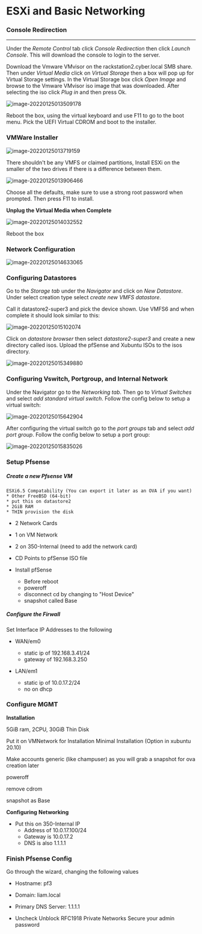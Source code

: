 # ESXi and Basic Networking

### 

### Console Redirection

------

Under the *Remote Control* tab click *Console Redirection* then click *Launch Console*. This will download the console to login to the server.

Download the Vmware VMvisor on the rackstation2.cyber.local SMB share. Then under *Virtual Media* click on *Virtual Storage* then a box will pop up for Virtual Storage settings. In the Virtual Storage box click *Open Image* and browse to the Vmware VMvisor iso image that was downloaded. After selecting the iso click *Plug in* and then press Ok.

![image-20220125013509178](C:\Users\liam\AppData\Roaming\Typora\typora-user-images\image-20220125013509178.png)

Reboot the box, using the virtual keyboard and use F11 to go to the boot menu. Pick the UEFI Virtual CDROM and boot to the installer.

### VMWare Installer

![image-20220125013719159](C:\Users\liam\AppData\Roaming\Typora\typora-user-images\image-20220125013719159.png)

There shouldn't be any VMFS or claimed partitions, Install ESXi on the smaller of the two drives if there is a difference between them.

![image-20220125013906466](C:\Users\liam\AppData\Roaming\Typora\typora-user-images\image-20220125013906466.png)

 Choose all the defaults, make sure to use a strong root password when prompted. Then press F11 to install. 

**Unplug the Virtual Media when Complete**

![image-20220125014032552](C:\Users\liam\AppData\Roaming\Typora\typora-user-images\image-20220125014032552.png)

Reboot the box

### Network Configuration

![image-20220125014633065](C:\Users\liam\AppData\Roaming\Typora\typora-user-images\image-20220125014633065.png)



### Configuring Datastores

Go to the *Storage tab* under the *Navigator* and click on *New Datastore*. Under select creation type select *create new VMFS datastore*. 

Call it datastore2-super3 and pick the device shown. Use VMFS6 and when complete it should look similar to this:

![image-20220125015102074](C:\Users\liam\AppData\Roaming\Typora\typora-user-images\image-20220125015102074.png)

Click on *datastore browser* then select *datastore2-super3* and create a new directory called isos. Upload the pfSense and Xubuntu ISOs to the isos directory. 

![image-20220125015349880](C:\Users\liam\AppData\Roaming\Typora\typora-user-images\image-20220125015349880.png)

### 

### Configuring Vswitch, Portgroup, and Internal Network

Under the Navigator go to the *Networking tab*. Then go to *Virtual Switches* and select *add standard virtual switch*. Follow the config below to setup a virtual switch:

![image-20220125015642904](C:\Users\liam\AppData\Roaming\Typora\typora-user-images\image-20220125015642904.png)

After configuring the virtual switch go to the *port groups* tab and select *add port group*. Follow the config below to setup a port group:

![image-20220125015835026](C:\Users\liam\AppData\Roaming\Typora\typora-user-images\image-20220125015835026.png)

### Setup Pfsense

##### Create a new Pfsense VM

```
ESXi6.5 Compatability (You can export it later as an OVA if you want)
* Other FreeBSD (64-bit) 
* put this on datastore2 
* 2GiB RAM 
* THIN provision the disk
```

- 2 Network Cards 

- 1 on VM Network 

- 2 on 350-Internal (need to add the network card) 

- CD Points to pfSense ISO file 

- Install pfSense
  - Before reboot 
  - poweroff 
  - disconnect cd by changing to "Host Device" 
  - snapshot called Base 

##### Configure the Firwall

Set Interface IP Addresses to the following 

- WAN/em0 
  - static ip of 192.168.3.41/24
  - gateway of 192.168.3.250 

- LAN/em1 
  - static ip of 10.0.17.2/24 
  - no on dhcp

### Configure MGMT

**Installation**  

5GiB ram, 2CPU, 30GiB Thin Disk

Put it on VMNetwork for Installation Minimal Installation (Option in xubuntu 20.10)

Make accounts generic (like champuser) as you will grab a snapshot for ova creation later

poweroff

remove cdrom 

snapshot as Base

 **Configuring** **Networking** 

- Put this on 350-Internal IP
  - Address of 10.0.17.100/24
  - Gateway is 10.0.17.2 
  - DNS is also 1.1.1.1 

### Finish Pfsense Config

Go through the wizard, changing the following values 

- Hostname: pf3

- Domain: liam.local
- Primary DNS Server: 1.1.1.1 
- Uncheck Unblock RFC1918 Private Networks Secure your admin password 